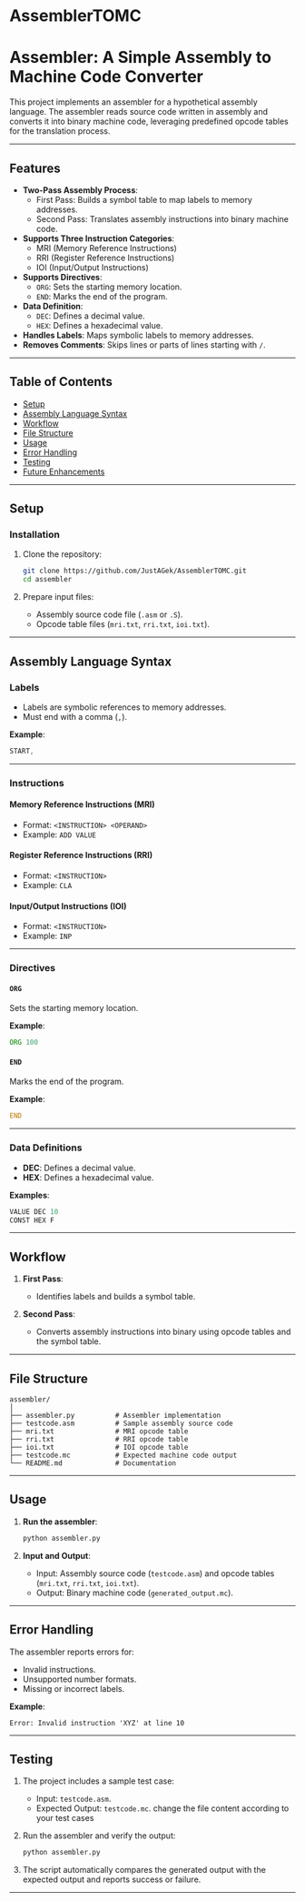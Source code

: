 # AssemblerTOMC

# Assembler: A Simple Assembly to Machine Code Converter

This project implements an assembler for a hypothetical assembly language. The assembler reads source code written in assembly and converts it into binary machine code, leveraging predefined opcode tables for the translation process.

---

## Features

- **Two-Pass Assembly Process**:
  - First Pass: Builds a symbol table to map labels to memory addresses.
  - Second Pass: Translates assembly instructions into binary machine code.
- **Supports Three Instruction Categories**:
  - MRI (Memory Reference Instructions)
  - RRI (Register Reference Instructions)
  - IOI (Input/Output Instructions)
- **Supports Directives**:
  - `ORG`: Sets the starting memory location.
  - `END`: Marks the end of the program.
- **Data Definition**:
  - `DEC`: Defines a decimal value.
  - `HEX`: Defines a hexadecimal value.
- **Handles Labels**: Maps symbolic labels to memory addresses.
- **Removes Comments**: Skips lines or parts of lines starting with `/`.

---

## Table of Contents

- [Setup](#setup)
- [Assembly Language Syntax](#assembly-language-syntax)
- [Workflow](#workflow)
- [File Structure](#file-structure)
- [Usage](#usage)
- [Error Handling](#error-handling)
- [Testing](#testing)
- [Future Enhancements](#future-enhancements)

---

## Setup

### Installation

1. Clone the repository:
   ```bash
   git clone https://github.com/JustAGek/AssemblerTOMC.git
   cd assembler
   ```

2. Prepare input files:
   - Assembly source code file (`.asm` or `.S`).
   - Opcode table files (`mri.txt`, `rri.txt`, `ioi.txt`).

---

## Assembly Language Syntax

### Labels

- Labels are symbolic references to memory addresses.
- Must end with a comma (`,`).

**Example**:
```asm
START,
```

---

### Instructions

#### Memory Reference Instructions (MRI)

- Format: `<INSTRUCTION> <OPERAND>`
- Example: `ADD VALUE`

#### Register Reference Instructions (RRI)

- Format: `<INSTRUCTION>`
- Example: `CLA`

#### Input/Output Instructions (IOI)

- Format: `<INSTRUCTION>`
- Example: `INP`

---

### Directives

#### `ORG`
Sets the starting memory location.

**Example**:
```asm
ORG 100
```

#### `END`
Marks the end of the program.

**Example**:
```asm
END
```

---

### Data Definitions

- **DEC**: Defines a decimal value.
- **HEX**: Defines a hexadecimal value.

**Examples**:
```asm
VALUE DEC 10
CONST HEX F
```

---

## Workflow

1. **First Pass**:
   - Identifies labels and builds a symbol table.

2. **Second Pass**:
   - Converts assembly instructions into binary using opcode tables and the symbol table.

---

## File Structure

```
assembler/
│
├── assembler.py          # Assembler implementation
├── testcode.asm          # Sample assembly source code
├── mri.txt               # MRI opcode table
├── rri.txt               # RRI opcode table
├── ioi.txt               # IOI opcode table
├── testcode.mc           # Expected machine code output
└── README.md             # Documentation
```

---

## Usage

1. **Run the assembler**:
   ```bash
   python assembler.py
   ```

2. **Input and Output**:
   - Input: Assembly source code (`testcode.asm`) and opcode tables (`mri.txt`, `rri.txt`, `ioi.txt`).
   - Output: Binary machine code (`generated_output.mc`).

---

## Error Handling

The assembler reports errors for:

- Invalid instructions.
- Unsupported number formats.
- Missing or incorrect labels.

**Example**:
```
Error: Invalid instruction 'XYZ' at line 10
```

---

## Testing

1. The project includes a sample test case:
   - Input: `testcode.asm`.
   - Expected Output: `testcode.mc`.
change the file content according to your test cases

2. Run the assembler and verify the output:
   ```bash
   python assembler.py
   ```

3. The script automatically compares the generated output with the expected output and reports success or failure.

---
